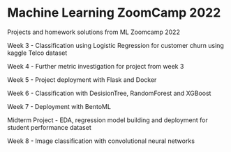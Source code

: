 # Machine Learning ZoomCamp 2022
Projects and homework solutions from ML Zoomcamp 2022

Week 3 - Classification using Logistic Regression for customer churn using kaggle Telco dataset

Week 4 - Further metric investigation for project from week 3

Week 5 - Project deployment with Flask and Docker

Week 6 - Classification with DesisionTree, RandomForest and XGBoost

Week 7 - Deployment with BentoML

Midterm Project - EDA, regression model building and deployment for student performance dataset

Week 8 - Image classification with convolutional neural networks
